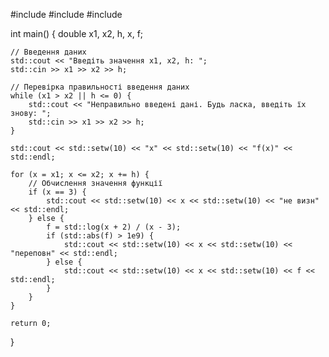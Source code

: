 #include <iostream>
#include <cmath>
#include <iomanip>

int main() {
    double x1, x2, h, x, f;

    // Введення даних
    std::cout << "Введіть значення x1, x2, h: ";
    std::cin >> x1 >> x2 >> h;

    // Перевірка правильності введення даних
    while (x1 > x2 || h <= 0) {
        std::cout << "Неправильно введені дані. Будь ласка, введіть їх знову: ";
        std::cin >> x1 >> x2 >> h;
    }

    std::cout << std::setw(10) << "x" << std::setw(10) << "f(x)" << std::endl;

    for (x = x1; x <= x2; x += h) {
        // Обчислення значення функції
        if (x == 3) {
            std::cout << std::setw(10) << x << std::setw(10) << "не визн" << std::endl;
        } else {
            f = std::log(x + 2) / (x - 3);
            if (std::abs(f) > 1e9) {
                std::cout << std::setw(10) << x << std::setw(10) << "переповн" << std::endl;
            } else {
                std::cout << std::setw(10) << x << std::setw(10) << f << std::endl;
            }
        }
    }

    return 0;
}
